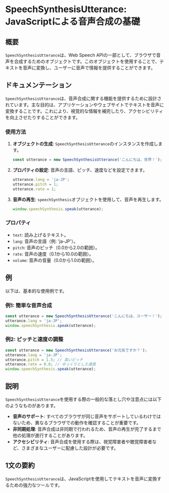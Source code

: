 <!--
Meta Description: # SpeechSynthesisUtterance: JavaScriptによる音声合成の基礎 ## 概要 `SpeechSynthesisUtterance`は、Web Speech APIの一部として、ブラウザで音声を合成するためのオブジェクトです。このオブジェクトを使用することで、テキストを...
Meta Keywords: utterance, speechsynthesisutterance, javascript, lang, speechsynthesis
-->

# SpeechSynthesisUtterance: JavaScriptによる音声合成の基礎

## 概要
`SpeechSynthesisUtterance`は、Web Speech APIの一部として、ブラウザで音声を合成するためのオブジェクトです。このオブジェクトを使用することで、テキストを音声に変換し、ユーザーに音声で情報を提供することができます。

## ドキュメンテーション
`SpeechSynthesisUtterance`は、音声合成に関する機能を提供するために設計されています。主な目的は、アプリケーションやウェブサイトでテキストを音声に変換することです。これにより、視覚的な情報を補完したり、アクセシビリティを向上させたりすることができます。

### 使用方法
1. **オブジェクトの生成**: `SpeechSynthesisUtterance`のインスタンスを作成します。
   ```javascript
   const utterance = new SpeechSynthesisUtterance('こんにちは、世界！');
   ```

2. **プロパティの設定**: 音声の言語、ピッチ、速度などを設定できます。
   ```javascript
   utterance.lang = 'ja-JP';
   utterance.pitch = 1;
   utterance.rate = 1;
   ```

3. **音声の再生**: `speechSynthesis`オブジェクトを使用して、音声を再生します。
   ```javascript
   window.speechSynthesis.speak(utterance);
   ```

### プロパティ
- `text`: 読み上げるテキスト。
- `lang`: 音声の言語（例: 'ja-JP'）。
- `pitch`: 音声のピッチ（0.0から2.0の範囲）。
- `rate`: 音声の速度（0.1から10.0の範囲）。
- `volume`: 音声の音量（0.0から1.0の範囲）。

## 例
以下は、基本的な使用例です。

### 例1: 簡単な音声合成
```javascript
const utterance = new SpeechSynthesisUtterance('こんにちは、ユーザー！');
utterance.lang = 'ja-JP';
window.speechSynthesis.speak(utterance);
```

### 例2: ピッチと速度の調整
```javascript
const utterance = new SpeechSynthesisUtterance('お元気ですか？');
utterance.lang = 'ja-JP';
utterance.pitch = 1.5; // 高いピッチ
utterance.rate = 0.8; // ゆっくりとした速度
window.speechSynthesis.speak(utterance);
```

## 説明
`SpeechSynthesisUtterance`を使用する際の一般的な落とし穴や注意点には以下のようなものがあります。

- **音声のサポート**: すべてのブラウザが同じ音声をサポートしているわけではないため、異なるブラウザでの動作を確認することが重要です。
- **非同期処理**: 音声合成は非同期で行われるため、音声の再生が完了するまで他の処理が進行することがあります。
- **アクセシビリティ**: 音声合成を使用する際は、視覚障害者や聴覚障害者など、さまざまなユーザーに配慮した設計が必要です。

## 1文の要約
`SpeechSynthesisUtterance`は、JavaScriptを使用してテキストを音声に変換するための強力なツールです。